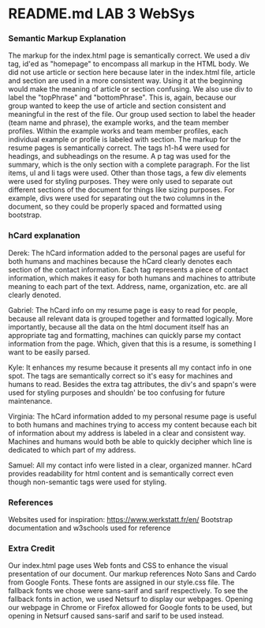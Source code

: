 # README.md LAB 3 WebSys

### Semantic Markup Explanation
The markup for the index.html page is semantically correct. We used a div tag, id'ed as "homepage" to encompass all markup in the HTML body. We did not use article or section here because later in the index.html file, article and section are used in a more consistent way. Using it at the beginning would make the meaning of article or section confusing.
We also use div to label the "topPhrase" and "bottomPhrase". This is, again, because our group wanted to keep the use of article and section consistent and meaningful in the rest of the file.
Our group used section to label the header (team name and phrase), the example works, and the team member profiles. Within the example works and team member profiles, each individual example or profile is labeled with section.
The markup for the resume pages is semantically correct. The tags h1-h4 were used for headings, and subheadings on the resume. A p tag was used for the summary, which is the only section with a complete paragraph. For the list items, ul and li tags were used. Other than those tags, a few div elements were used for styling purposes. They were only used to separate out different sections of the document for things like sizing purposes. For example, divs were used for separating out the two columns in the document, so they could be properly spaced and formatted using bootstrap.

### hCard explanation
Derek:
The hCard information added to the personal pages are useful for both humans and machines because the hCard clearly denotes each section of the contact information. Each tag represents a piece of contact information, which makes it easy for both humans and machines to attribute meaning to each part of the text. Address, name, organization, etc. are all clearly denoted.

Gabriel:
The hCard info on my resume page is easy to read for people, because all relevant data is grouped together and formatted logically. More importantly, because all the data on the html document itself has an appropriate tag and formatting, machines can quickly parse my contact information from the page. Which, given that this is a resume, is something I want to be easily parsed.

Kyle:
It enhances my resume because it presents all my contact info in one spot. The tags are semantically correct so it's easy for machines and humans to read.
Besides the extra tag attributes, the div's and spapn's were used for styling purposes and shouldn' be too confusing for future maintenance.

Virginia:
The hCard information added to my personal resume page is useful to both humans and machines trying to access my content because each bit of information about my address is labeled in a clear and consistent way. Machines and humans would both be able to quickly decipher which line is dedicated to which part of my address.

Samuel:
All my contact info were listed in a clear, organized manner. hCard provides readability for html content and is semantically correct even though non-semantic tags were used for styling.

### References
Websites used for inspiration: https://www.werkstatt.fr/en/
Bootstrap documentation and w3schools used for reference

### Extra Credit
Our index.html page uses Web fonts and CSS to enhance the visual presentation of our document. Our markup references Noto Sans and Cardo from Google Fonts. These fonts are assigned in our style.css file. The fallback fonts we chose were sans-sarif and sarif respectively. To see the fallback fonts in action, we used Netsurf to display our webpages. Opening our webpage in Chrome or Firefox allowed for Google fonts to be used, but opening in Netsurf caused sans-sarif and sarif to be used instead.
